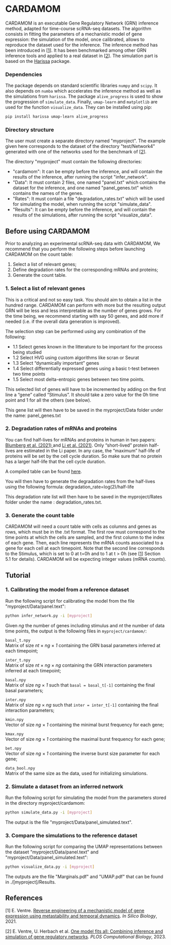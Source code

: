 # CARDAMOM

CARDAMOM is an executable Gene Regulatory Network (GRN) inference method, adapted for time-course scRNA-seq datasets. The algorithm consists in fitting the parameters of a mechanistic model of gene expression: the simulation of the model, once calibrated, allows to reproduce the dataset used for the inference. The inference method has been introduced in [[1](#Ventre2021)]. It has been benchmarked among other GRN inference tools and applied to a real dataset in [[2](#Ventre2023)]. The simulation part is based on the [Harissa](https://github.com/ulysseherbach/harissa) package.

### Dependencies

The package depends on standard scientific libraries `numpy` and `scipy`. It also depends on `numba` which accelerates the inference method as well as the simulations from `harissa`. The package `alive_progress` is used to show the progression of `simulate_data`. Finally, `umap-learn` and `matplotlib` are used for the function `visualize_data`. They can be installed using pip:

```bash
pip install harissa umap-learn alive_progress
```

### Directory structure

The user must create a separate directory named "myproject". The example given here corresponds to the dataset of the directory "test/Network4" generated with one of the networks used for the benchmark of [[2](#Ventre2023)].

The directory "myproject" must contain the following directories:

- "cardamom":
It can be empty before the inference, and will contain the results of the inference, after running the script "infer_network".
- "Data": 
It must contain 2 files, one named "panel.txt" which contains the dataset for the inference, and one named "panel_genes.txt" which contains the names of the genes.
- "Rates": 
It must contain a file "degradation_rates.txt" which will be used for simulating the model, when running the script  "simulate_data".
- "Results": 
It can be empty before the inference, and will contain the results of the simulations, after running the script "visualize_data".


## Before using CARDAMOM

Prior to analyzing an experimental scRNA-seq data with CARDAMOM, We recommend that you perform the following steps before launching CARDAMOM on the count table:

1.	Select a list of relevant genes;
2.	Define degradation rates for the corresponding mRNAs and proteins;
3.	Generate the count table.

### 1. Select a list of relevant genes

This is a critical and not so easy task. You should aim to obtain a list in the hundred range. CARDAMOM can perform with more but the resulting output GRN will be less and less interpretable as the number of genes grows. For the time being, we recommend starting with say 50 genes, and add more if needed (i.e. if the overall data generation is improved).

The selection step can be performed using any combination of the following:

- 1.1 Select genes known in the litterature to be important for the process being studied
- 1.2 Select HVG using custom algorithms like scran or Seurat
- 1.3 Select “dynamically important” genes
- 1.4 Select differentially expressed genes using a basic t-test between two time points
- 1.5 Select most delta-entropic genes between two time points.

This selected list of genes will have to be incremented by adding on the first line a “gene” called “Stimulus”. It should take a zero value for the 0h time point and 1 for all the others (see below). 

This gene list will then have to be saved in the myproject/Data folder under the name: panel_genes.txt

### 2. Degradation rates of mRNAs and proteins

You can find half-lives for mRNAs and proteins in human in two papers: [Blumberg et al. (2021) ](https://doi.org/10.1186/s12915-021-00949-x) and [Li et al. (2021)](https://doi.org/10.1016/j.molcel.2021.09.015). Only “short-lived” protein half-lives are estimated in the Li paper. In any case, the “maximum” half-life of proteins will be set by the cell cycle duration. So make sure that no protein has a larger half-life that the cell cycle duration.

A compiled table can be found [here](https://osf.io/4hqt9/?view_only=23288f5b09274a858cc32009c5a0fe78).

You will then have to generate the degradation rates from the half-lives using the following formula: degradation_rate=log(2)/half-life

This degradation rate list will then have to be saved in the myproject/Rates folder under the name : degradation_rates.txt.

### 3. Generate the count table

CARDAMOM will need a count table with cells as columns and genes as rows, which must be in the .txt format. The first row must correspond to the time points at which the cells are sampled, and the first column to the index of each gene. Then, each line represents the mRNA counts associated to a gene for each cell at each timepoint. Note that the second line corresponds to the Stimulus, which is set to 0 at t=0h and to 1 at t > 0h (see [[1](#Ventre2021)] Section 5.1 for details). CARDAMOM will be expecting integer values (mRNA counts).


## Tutorial

### 1. Calibrating the model from a reference dataset

Run the following script for calibrating the model from the file "myproject/Data/panel.text":

```bash
python infer_network.py -i [myproject]
```

Given *ng* the number of genes including stimulus and *nt* the number of data time points, the output is the following files in `myproject/cardamom/`:

`basal_t.npy`  
Matrix of size *nt* × *ng* × *1* containing the GRN basal parameters inferred at each timepoint;

`inter_t.npy`  
Matrix of size *nt* × *ng* × *ng* containing the GRN interaction parameters inferred at each timepoint;

`basal.npy`  
Matrix of size *ng* × *1* such that `basal = basal_t[-1]` containing the final basal parameters;

`inter.npy`  
Matrix of size *ng* × *ng* such that `inter = inter_t[-1]` containing the final interaction parameters;

`kmin.npy`  
Vector of size *ng* × *1* containing the minimal burst frequency for each gene;

`kmax.npy`  
Vector of size *ng* × *1* containing the maximal burst frequency for each gene;

`bet.npy`  
Vector of size *ng* × *1* containing the inverse burst size parameter for each gene;

`data_bool.npy`  
Matrix of the same size as the data, used for initializing simulations.
 
### 2. Simulate a dataset from an inferred network

Run the following script for simulating the model from the parameters stored in the directory myproject/cardamom:

```bash
python simulate_data.py -i [myproject]
```

The output is the file "myproject/Data/panel_simulated.text".

### 3. Compare the simulations to the reference dataset

Run the following script for comparing the UMAP representations between the dataset "myproject/Data/panel.text" and "myproject/Data/panel_simulated.text":

```bash
python visualize_data.py -i [myproject]
```

The outputs are the file "Marginals.pdf" and "UMAP.pdf" that can be found in ./[myproject]/Results.


## References

<a name="Ventre2021"></a>[1] E. Ventre. [Reverse engineering of a mechanistic model of gene expression using metastability and temporal dynamics](https://content.iospress.com/articles/in-silico-biology/isb210226). *In Silico Biology*, 2021.

<a name="Ventre2023"></a>[2] E. Ventre, U. Herbach et al. [One model fits all: Combining inference and simulation of gene regulatory networks](https://doi.org/10.1371/journal.pcbi.1010962). *PLOS Computational Biology*, 2023.